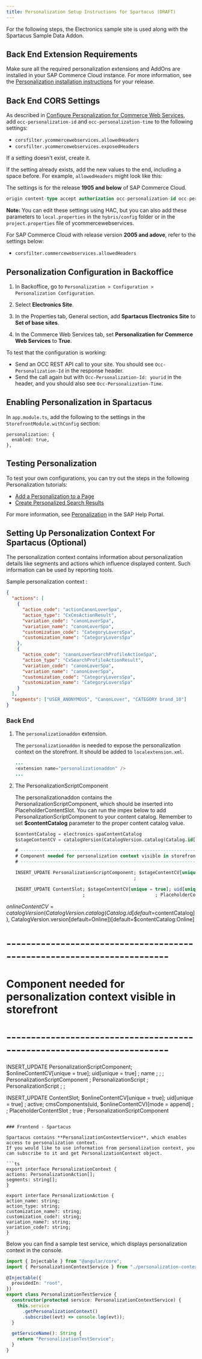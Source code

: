 ```yaml
---
title: Personalization Setup Instructions for Spartacus (DRAFT)
---
```


For the following steps, the Electronics sample site is used along with the Spartacus Sample Data Addon.

## Back End Extension Requirements

Make sure all the required personalization extensions and AddOns are installed in your SAP Commerce Cloud instance. For more information, see the [Personalization installation instructions](https://help.sap.com/viewer/86dd1373053a4c2da8f9885cc9fbe55d/latest/en-US/6a0dae49ef2c4fe3b475084079cb7360.html) for your release.

## Back End CORS Settings

As described in [Configure Personalization for Commerce Web Services](https://help.sap.com/viewer/86dd1373053a4c2da8f9885cc9fbe55d/latest/en-US/e970070f997041c7b3f3e77fcb762744.html), add `occ-personalization-id` and `occ-personalization-time` to the following settings:

- `corsfilter.ycommercewebservices.allowedHeaders`
- `corsfilter.ycommercewebservices.exposedHeaders`

If a setting doesn't exist, create it.

If the setting already exists, add the new values to the end, including a space before. For example, `allowedHeaders` might look like this:

The settings is for the release **1905 and below** of SAP Commerce Cloud.

```sql
origin content-type accept authorization occ-personalization-id occ-personalization-time
```

**Note:** You can edit these settings using HAC, but you can also add these parameters to `local.properties` in the `hybris/config` folder or in the `project.properties` file of ycommercewebservices.

For SAP Commerce Cloud with release version **2005 and adove**, refer to the settings below:

- `corsfilter.commercewebservices.allowedHeaders`

## Personalization Configuration in Backoffice

1. In Backoffice, go to `Personalization > Configuration > Personalization Configuration`.

2. Select **Electronics Site**.

3. In the Properties tab, General section, add **Spartacus Electronics Site** to **Set of base sites**.

4. In the Commerce Web Services tab, set **Personalization for Commerce Web Services** to **True**.

To test that the configuration is working:

- Send an OCC REST API call to your site. You should see `Occ-Personalization-Id` in the response header.
- Send the call again but with `Occ-Personalization-Id: yourid` in the header, and you should also see `Occ-Personalization-Time`.

## Enabling Personalization in Spartacus

In `app.module.ts`, add the following to the settings in the `StorefrontModule.withConfig` section:

```
personalization: {
  enabled: true,
},
```

## Testing Personalization

To test your own configurations, you can try out the steps in the following Personalization tutorials:

- [Add a Personalization to a Page](https://enable.cx.sap.com/media/Add+a+Personalization+to+a+Page+-+SAP+Commerce+Cloud/1_0nu4ayiu)
- [Create Personalized Search Results](https://enable.cx.sap.com/media/Create+Personalized+Search+Results+-+SAP+Commerce+Cloud/1_5dhey09h)

For more information, see [Peronalization](https://help.sap.com/viewer/86dd1373053a4c2da8f9885cc9fbe55d/latest/en-US/2aee3397ba474c0ba959e43f0fc5d3d4.html) in the SAP Help Portal.

## Setting Up Personalization Context For Spartacus (Optional)

The personalization context contains information about personalization details like segments and actions which influence displayed content. Such information can be used by reporting tools.

Sample personalization context :

```json
{
  "actions": [
    {
      "action_code": "actionCanonLoverSpa",
      "action_type": "CxCmsActionResult",
      "variation_code": "canonLoverSpa",
      "variation_name": "canonLoverSpa",
      "customization_code": "CategoryLoversSpa",
      "customization_name": "CategoryLoversSpa"
    },
    {
      "action_code": "canonLoverSearchProfileActionSpa",
      "action_type": "CxSearchProfileActionResult",
      "variation_code": "canonLoverSpa",
      "variation_name": "canonLoverSpa",
      "customization_code": "CategoryLoversSpa",
      "customization_name": "CategoryLoversSpa"
    }
  ],
  "segments": ["USER_ANONYMOUS", "CanonLover", "CATEGORY brand_10"]
}
```

### Back End

1. The `personalizationaddon` extension.

   The `personalizationaddon` is needed to expose the personalization context on the storefront.
   It should be added to `localextension.xml`.

   ```java
   ...
   <extension name="personalizationaddon" />
   ...
   ```

2. The PersonalizationScriptComponent

   The personalizationaddon contains the PersonalizationScriptComponent, which should be inserted into PlaceholderContentSlot.
   You can run the impex below to add PersonalizationScriptComponent to your content catalog.
   Remember to set **\$contentCatalog** parameter to the proper content catalog value.

   ```sql
   $contentCatalog = electronics-spaContentCatalog
   $stageContentCV = catalogVersion(CatalogVersion.catalog(Catalog.id[default=$contentCatalog]), CatalogVersion.version[default=Staged])[default=$contentCatalog:Staged]

   # -----------------------------------------------------------------------
   # Component needed for personalization context visible in storefront
   # -----------------------------------------------------------------------

   INSERT_UPDATE PersonalizationScriptComponent; $stageContentCV[unique = true]; uid[unique = true]             ; name                  ;
                                               ;                          ; PersonalizationScriptComponent ; PersonalizationScript ; PersonalizationScript ; ;

   INSERT_UPDATE ContentSlot; $stageContentCV[unique = true]; uid[unique = true]     ; active; cmsComponents(uid, $stageContentCV)[mode = append]
                            ;                          ; PlaceholderContentSlot ; true  ; PersonalizationScriptComponent
   ```

$onlineContentCV = catalogVersion(CatalogVersion.catalog(Catalog.id[default=$contentCatalog]), CatalogVersion.version[default=Online])[default=$contentCatalog:Online]

# -----------------------------------------------------------------------

# Component needed for personalization context visible in storefront

# -----------------------------------------------------------------------

INSERT_UPDATE PersonalizationScriptComponent; \$onlineContentCV[unique = true]; uid[unique = true] ; name ;
; ; PersonalizationScriptComponent ; PersonalizationScript ; PersonalizationScript ; ;

INSERT_UPDATE ContentSlot; $onlineContentCV[unique = true]; uid[unique = true]     ; active; cmsComponents(uid, $onlineContentCV)[mode = append]
; ; PlaceholderContentSlot ; true ; PersonalizationScriptComponent

````

### Frontend - Spartacus

Spartacus contains **PersonalizationContextService**, which enables access to personalization context.
If you would like to use information from personalization context, you can subscribe to it and get PersonalizationContext object.

```ts
export interface PersonalizationContext {
actions: PersonalizationAction[];
segments: string[];
}

export interface PersonalizationAction {
action_name: string;
action_type: string;
customization_name?: string;
customization_code?: string;
variation_name?: string;
variation_code?: string;
}
````

Below you can find a sample test service, which displays personalization context in the console.

```ts
import { Injectable } from "@angular/core";
import { PersonalizationContextService } from "./personalization-context.service";

@Injectable({
  providedIn: "root",
})
export class PersonalizationTestService {
  constructor(protected service: PersonalizationContextService) {
    this.service
      .getPersonalizationContext()
      .subscribe((evt) => console.log(evt));
  }

  getServiceName(): String {
    return "PersonalizationTestService";
  }
}
```
